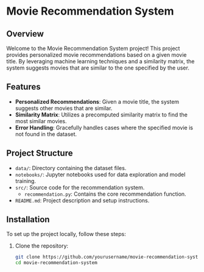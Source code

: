 # Movie Recommendation System

## Overview

Welcome to the Movie Recommendation System project! This project provides personalized movie recommendations based on a given movie title. By leveraging machine learning techniques and a similarity matrix, the system suggests movies that are similar to the one specified by the user.

## Features

- **Personalized Recommendations**: Given a movie title, the system suggests other movies that are similar.
- **Similarity Matrix**: Utilizes a precomputed similarity matrix to find the most similar movies.
- **Error Handling**: Gracefully handles cases where the specified movie is not found in the dataset.

## Project Structure

- `data/`: Directory containing the dataset files.
- `notebooks/`: Jupyter notebooks used for data exploration and model training.
- `src/`: Source code for the recommendation system.
  - `recommendation.py`: Contains the core recommendation function.
- `README.md`: Project description and setup instructions.

## Installation

To set up the project locally, follow these steps:

1. Clone the repository:
   ```sh
   git clone https://github.com/yourusername/movie-recommendation-system.git
   cd movie-recommendation-system

